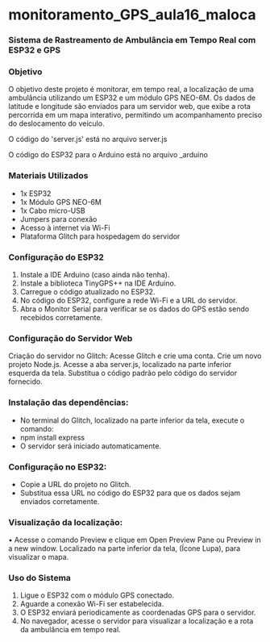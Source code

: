 # monitoramento_GPS_aula16_maloca

### Sistema de Rastreamento de Ambulância em Tempo Real com ESP32 e GPS

### Objetivo

O objetivo deste projeto é monitorar, em tempo real, a localização de uma ambulância utilizando um ESP32 e um módulo GPS NEO-6M. Os dados de latitude e longitude são enviados para um servidor web, que exibe a rota percorrida em um mapa interativo, permitindo um acompanhamento preciso do deslocamento do veículo.

O código do 'server.js' está no arquivo server.js

O código do ESP32 para o Arduino está no arquivo _arduino

### Materiais Utilizados
- 1x ESP32
- 1x Módulo GPS NEO-6M
- 1x Cabo micro-USB
- Jumpers para conexão
- Acesso à internet via Wi-Fi
- Plataforma Glitch para hospedagem do servidor

### Configuração do ESP32
1. Instale a IDE Arduino (caso ainda não tenha).
2. Instale a biblioteca TinyGPS++ na IDE Arduino.
3. Carregue o código atualizado no ESP32.
4. No código do ESP32, configure a rede Wi-Fi e a URL do servidor.
5. Abra o Monitor Serial para verificar se os dados do GPS estão sendo recebidos corretamente.

### Configuração do Servidor Web
Criação do servidor no Glitch:
Acesse Glitch e crie uma conta.
Crie um novo projeto Node.js.
Acesse a aba server.js, localizado na parte inferior esquerda da tela.
Substitua o código padrão pelo código do servidor fornecido.

### Instalação das dependências:
- No terminal do Glitch, localizado na parte inferior da tela, execute o comando:
- npm install express
- O servidor será iniciado automaticamente.

### Configuração no ESP32:
- Copie a URL do projeto no Glitch.
- Substitua essa URL no código do ESP32 para que os dados sejam enviados corretamente.

### Visualização da localização:
• Acesse o comando Preview e clique em Open Preview Pane ou Preview in a new window. Localizado na parte inferior da tela, (Ícone Lupa), para visualizar o mapa.

### Uso do Sistema
1. Ligue o ESP32 com o módulo GPS conectado.
2. Aguarde a conexão Wi-Fi ser estabelecida.
3. O ESP32 enviará periodicamente as coordenadas GPS para o servidor.
4. No navegador, acesse o servidor para visualizar a localização e a rota da ambulância
em tempo real.

